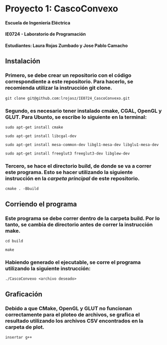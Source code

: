 # Proyecto 1: CascoConvexo
#### Escuela de Ingeniería Eléctrica
#### IE0724 - Laboratorio de Programación
#### Estudiantes: Laura Rojas Zumbado y Jose Pablo Camacho

## Instalación
### Primero, se debe crear un repositorio con el código correspondiente a este repositorio. Para hacerlo, se recomienda utilizar la instrucción git clone.

`git clone git@github.com:lrojasz/IE0724_CascoConvexo.git`

### Segundo, es necesario tener instalado cmake, CGAL, OpenGL y GLUT. Para Ubunto, se escribe lo siguiente en la terminal:

`sudo apt-get install cmake`

`sudo apt-get install libcgal-dev`

`sudo apt-get install mesa-common-dev libgl1-mesa-dev libglu1-mesa-dev`

`sudo apt-get install freeglut3 freeglut3-dev libglew-dev`

### Tercero, se hace el directorio build, de donde se va a correr este programa. Esto se hacer utilizando la siguiente instrucción en la _carpeta principal_ de este repositorio.

`cmake . -Bbuild`

## Corriendo el programa

### Este programa se debe correr dentro de la carpeta build. Por lo tanto, se cambia de directorio antes de correr la instrucción make.

`cd build`

`make`

### Habiendo generado el ejecutable, se corre el programa utilizando la siguiente instrucción:

`./CascoConvexo <archivo deseado>`

## Graficación

### Debido a que CMake, OpenGL y GLUT no funcionan correctamente para el ploteo de archivos, se grafica el resultado utilizando los archivos CSV encontrados en la carpeta de plot.

` insertar g++ `
